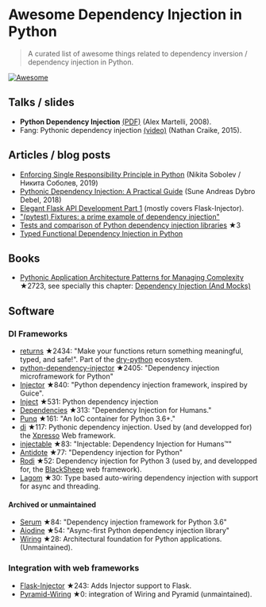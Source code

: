 # Awesome Dependency Injection in Python

> A curated list of awesome things related to dependency inversion / dependency injection in Python.

[![Awesome](https://awesome.re/badge.svg)](https://awesome.re)


## Talks / slides

- **Python Dependency Injection** [(PDF)](http://www.aleax.it/yt_pydi.pdf) (Alex Martelli, 2008).
- Fang: Pythonic dependency injection [(video)](https://www.youtube.com/watch?v=zqRd941NXlI&t=443s) (Nathan Craike, 2015).


## Articles / blog posts

- [Enforcing Single Responsibility Principle in Python](https://sobolevn.me/2019/03/enforcing-srp) (Nikita Sobolev / Никита Соболев, 2019)
- [Pythonic Dependency Injection: A Practical Guide](https://medium.com/@suneandreasdybrodebel/pythonic-dependency-injection-a-practical-guide-83a1b1299280) (Sune Andreas Dybro Debel, 2018)
- [Elegant Flask API Development Part 1](https://christophergs.github.io/python/2018/09/25/elegant-flask-apis-pt-1/) (mostly covers Flask-Injector).
- ["(pytest) Fixtures: a prime example of dependency injection"](https://docs.pytest.org/en/latest/fixture.html#fixtures-a-prime-example-of-dependency-injection)
- [Tests and comparison of Python dependency injection libraries](https://github.com/orsinium/dependency_injectors) ★3
- [Typed Functional Dependency Injection in Python](https://sobolevn.me/2020/02/typed-functional-dependency-injection)


## Books

- [Pythonic Application Architecture Patterns for Managing Complexity](https://github.com/python-leap/book) ★2723, see specially this chapter: [Dependency Injection (And Mocks)](https://github.com/python-leap/book/blob/master/chapter_12_dependency_injection.asciidoc)


## Software

### DI Frameworks

- [returns](https://github.com/dry-python/returns) ★2434: "Make your functions return something meaningful, typed, and safe!". Part of the [dry-python](https://github.com/dry-python) ecosystem.
- [python-dependency-injector](https://github.com/ets-labs/python-dependency-injector) ★2405: "Dependency injection microframework for Python"
- [Injector](https://github.com/alecthomas/injector) ★840: "Python dependency injection framework, inspired by Guice".
- [Inject](https://github.com/ivankorobkov/python-inject) ★531: Python dependency injection
- [Dependencies](https://github.com/proofit404/dependencies) ★313: "Dependency Injection for Humans."
- [Punq](https://github.com/bobthemighty/punq) ★161: "An IoC container for Python 3.6+."
- [di](https://github.com/adriangb/di) ★117: Pythonic dependency injection. Used by (and developped for) the [Xpresso](https://xpresso-api.dev/) Web framework.
- [injectable](https://github.com/allrod5/injectable) ★83: "Injectable: Dependency Injection for Humans™"
- [Antidote](https://github.com/Finistere/antidote) ★77: "Dependency injection for Python"
- [Rodi](https://github.com/RobertoPrevato/rodi) ★52: Dependency injection for Python 3 (used by, and developped for, the [BlackSheep](https://github.com/Neoteroi/BlackSheep) web framework).
- [Lagom](https://lagom-di.readthedocs.io/en/latest/) ★30: Type based auto-wiring dependency injection with support for async and threading.

#### Archived or unmaintained

- [Serum](https://github.com/suned/serum) ★84: "Dependency injection framework for Python 3.6"
- [Aiodine](https://github.com/bocadilloproject/aiodine) ★54: "Async-first Python dependency injection library"
- [Wiring](https://github.com/msiedlarek/wiring) ★28: Architectural foundation for Python applications. (Unmaintained).


### Integration with web frameworks

- [Flask-Injector](https://github.com/alecthomas/flask_injector) ★243: Adds Injector support to Flask.
- [Pyramid-Wiring](https://github.com/veeti/pyramid_wiring) ★0: integration of Wiring and Pyramid (unmaintained).
